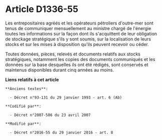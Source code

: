 # Article D1336-55

Les entrepositaires agréés et les opérateurs pétroliers d'outre-mer sont tenus de communiquer mensuellement au ministre
chargé de l'énergie toutes les informations sur la façon dont ils s'acquittent de leur obligation de stockage stratégique
s'ils y sont soumis, sur la localisation de leurs stocks et sur les mises à disposition qu'ils peuvent recevoir ou céder.

Toutes données, pièces, relevés et documents relatifs aux stocks stratégiques, notamment les copies des documents communiqués
et les données sur la base desquelles ils ont été rédigés, sont conservés et maintenus disponibles durant cinq années au
moins.

**Liens relatifs à cet article**

	**Anciens textes**:

	  - Décret n°93-131 du 29 janvier 1993 - art. 6 (Ab)

	**Codifié par**:

	  - Décret n°2007-586 du 23 avril 2007

	**Modifié par**:

	  - Décret n°2016-55 du 29 janvier 2016 - art. 8
